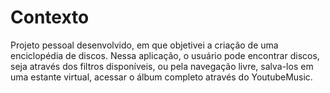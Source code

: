 # Contexto
Projeto pessoal desenvolvido, em que objetivei a criação de uma enciclopédia de discos. Nessa aplicação, o usuário pode encontrar discos, seja através dos filtros disponíveis, ou pela navegação livre, salva-los em uma estante virtual, acessar o álbum completo através do YoutubeMusic. 
